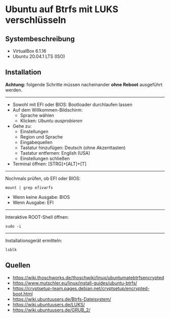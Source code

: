 # Ubuntu auf Btrfs mit LUKS verschlüsseln

## Systembeschreibung
* VirtualBox 6.1.16
* Ubuntu 20.04.1 LTS (ISO)

## Installation

**Achtung:** folgende Schritte müssen nacheinander **ohne Reboot** ausgeführt werden.

---

* Sowohl mit EFI oder BIOS: Bootloader durchlaufen lassen
* Auf dem Willkommen-Bildschirm:
  * Sprache wählen
  * Klicken: *Ubuntu ausprobieren*
* Gehe zu:
  * Einstellungen
  * Region und Sprache
  * Eingabequellen
  * Tastatur hinzufügen: Deutsch (ohne Akzenttasten)
  * Tastatur entfernen: English (USA)
  * Einstellungen schließen
* Terminal öffnen: [STRG]+[ALT]+[T]

---

Nochmals prüfen, ob EFI oder BIOS:
```
mount | grep efivarfs
```
* Wenn keine Ausgabe: BIOS
* Wenn Ausgabe: EFI

---

Interaktive ROOT-Shell öffnen:
```
sudo -i
```

---

Installationsgerät ermitteln:
```
lsblk
```


## Quellen
* https://wiki.thoschworks.de/thoschwiki/linux/ubuntumatebtrfsencrypted
* https://www.mutschler.eu/linux/install-guides/ubuntu-btrfs/
* https://cryptsetup-team.pages.debian.net/cryptsetup/encrypted-boot.html
* https://wiki.ubuntuusers.de/Btrfs-Dateisystem/
* https://wiki.ubuntuusers.de/LUKS/
* https://wiki.ubuntuusers.de/GRUB_2/
